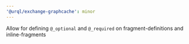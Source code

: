 ```yaml
---
'@urql/exchange-graphcache': minor
---
```


Allow for defining `@_optional` and `@_required` on fragment-definitions and inline-fragments
